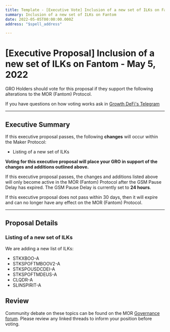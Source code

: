 ```yaml
---
title: Template - [Executive Vote] Inclusion of a new set of ILKs on Fantom - May 5, 2022
summary: Inclusion of a new set of ILKs on Fantom
date: 2022-05-05T00:00:00.000Z
address: "$spell_address"

---
```

# [Executive Proposal] Inclusion of a new set of ILKs on Fantom - May 5, 2022

GRO Holders should vote for this proposal if they support the following alterations to the MOR (Fantom) Protocol.

If you have questions on how voting works ask in [Growth DeFi's Telegram](https://t.me/growthdefi)

---

## Executive Summary

If this executive proposal passes, the following **changes** will occur within the Maker Protocol:
- Listing of a new set of ILKs

**Voting for this executive proposal will place your GRO in support of the changes and additions outlined above.**

If this executive proposal passes, the changes and additions listed above will only become active in the MOR (Fantom) Protocol after the GSM Pause Delay has expired. The GSM Pause Delay is currently set to **24 hours**.

If this executive proposal does not pass within 30 days, then it will expire and can no longer have any effect on the MOR (Fantom) Protocol.

---

## Proposal Details

### Listing of a new set of ILKs

We are adding a new list of ILKs:
- STKXBOO-A
- STKSPOFTMBOOV2-A
- STKSPOUSDCDEI-A
- STKSPOFTMDEUS-A
- CLQDR-A
- SLINSPIRIT-A

## Review

Community debate on these topics can be found on the MOR [Governance forum](https://forum.growthdefi.com/). Please review any linked threads to inform your position before voting.
